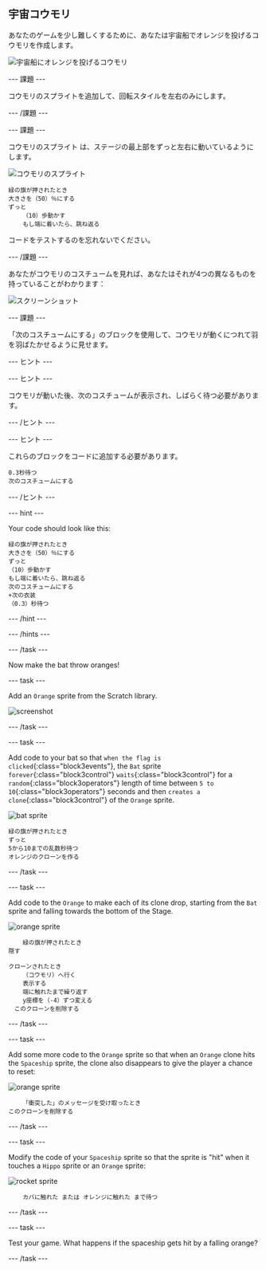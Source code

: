 ## 宇宙コウモリ

あなたのゲームを少し難しくするために、あなたは宇宙船でオレンジを投げるコウモリを作成します。

![宇宙船にオレンジを投げるコウモリ](images/bat-oranges.png)

\--- 課題 \---

コウモリのスプライトを追加して、回転スタイルを左右のみにします。

\--- /課題 \---

\--- 課題 \---

コウモリのスプライト は、ステージの最上部をずっと左右に動いているようにします。

![コウモリのスプライト](images/bat-sprite.png)

```blocks3
緑の旗が押されたとき
大きさを（50）％にする
ずっと
    （10）歩動かす
    もし端に着いたら、跳ね返る
```

コードをテストするのを忘れないでください。

\--- /課題 \---

あなたがコウモリのコスチュームを見れば、あなたはそれが4つの異なるものを持っていることがわかります：

![スクリーンショット](images/invaders-bat-costume.png)

\--- 課題 \---

「次のコスチュームにする」のブロックを使用して、コウモリが動くにつれて羽を羽ばたかせるように見せます。

\--- ヒント \---

\--- ヒント \---

コウモリが動いた後、次のコスチュームが表示され、しばらく待つ必要があります。

\--- /ヒント \---

\--- ヒント \---

これらのブロックをコードに追加する必要があります。

```blocks3
0.3秒待つ
次のコスチュームにする

```

\--- /ヒント \---

\--- hint \---

Your code should look like this:

```blocks3
緑の旗が押されたとき
大きさを（50）％にする
ずっと
（10）歩動かす
もし端に着いたら、跳ね返る
次のコスチュームにする
+次の衣装
（0.3）秒待つ
```

\--- /hint \---

\--- /hints \---

\--- /task \---

Now make the bat throw oranges!

\--- task \---

Add an `Orange` sprite from the Scratch library.

![screenshot](images/invaders-orange.png)

\--- /task \---

\--- task \---

Add code to your bat so that `when the flag is clicked`{:class="block3events"}, the `Bat` sprite `forever`{:class="block3control"} `waits`{:class="block3control"} for a `random`{:class="block3operators"} length of time between `5 to 10`{:class="block3operators"} seconds and then `creates a clone`{:class="block3control"} of the `Orange` sprite.

![bat sprite](images/bat-sprite.png)

```blocks3
緑の旗が押されたとき
ずっと
5から10までの乱数秒待つ
オレンジのクローンを作る
```

\--- /task \---

\--- task \---

Add code to the `Orange` to make each of its clone drop, starting from the `Bat` sprite and falling towards the bottom of the Stage.

![orange sprite](images/orange-sprite.png)

```blocks3
    緑の旗が押されたとき
隠す

クローンされたとき
    （コウモリ）へ行く
    表示する
    端に触れたまで繰り返す
    y座標を（-4）ずつ変える
　このクローンを削除する
```

\--- /task \---

\--- task \---

Add some more code to the `Orange` sprite so that when an `Orange` clone hits the `Spaceship` sprite, the clone also disappears to give the player a chance to reset:

![orange sprite](images/orange-sprite.png)

```blocks3
    「衝突した」のメッセージを受け取ったとき
このクローンを削除する
```

\--- /task \---

\--- task \---

Modify the code of your `Spaceship` sprite so that the sprite is "hit" when it touches a `Hippo` sprite or an `Orange` sprite:

![rocket sprite](images/rocket-sprite.png)

```blocks3
    カバに触れた または オレンジに触れた まで待つ
```

\--- /task \---

\--- task \---

Test your game. What happens if the spaceship gets hit by a falling orange?

\--- /task \---